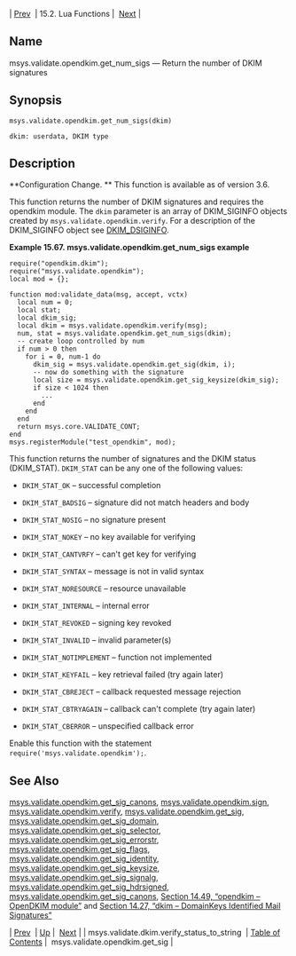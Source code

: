 | [Prev](lua.ref.msys.validate.dkim.verify_status_to_string)  | 15.2. Lua Functions |  [Next](lua.ref.msys.validate.opendkim.get_sig.php) |

<a name="lua.ref.msys.validate.opendkim.get_num_sigs"></a>
## Name

msys.validate.opendkim.get_num_sigs — Return the number of DKIM signatures

<a name="idp27272576"></a>
## Synopsis

`msys.validate.opendkim.get_num_sigs(dkim)`

`dkim: userdata, DKIM type`<a name="idp27275200"></a>
## Description

**Configuration Change. ** This function is available as of version 3.6.

This function returns the number of DKIM signatures and requires the opendkim module. The `dkim` parameter is an array of DKIM_SIGINFO objects created by `msys.validate.opendkim.verify`. For a description of the DKIM_SIGINFO object see [DKIM_DSIGINFO](http://www.opendkim.org/libopendkim/dkim_siginfo.html).

<a name="lua.ref.msys.validate.opendkim.get_num_sigs.example"></a>

**Example 15.67. msys.validate.opendkim.get_num_sigs example**

```
require("opendkim.dkim");
require("msys.validate.opendkim");
local mod = {};

function mod:validate_data(msg, accept, vctx)
  local num = 0;
  local stat;
  local dkim_sig;
  local dkim = msys.validate.opendkim.verify(msg);
  num, stat = msys.validate.opendkim.get_num_sigs(dkim);
  -- create loop controlled by num 
  if num > 0 then
    for i = 0, num-1 do
      dkim_sig = msys.validate.opendkim.get_sig(dkim, i);
      -- now do something with the signature
      local size = msys.validate.opendkim.get_sig_keysize(dkim_sig);
      if size < 1024 then
        ...
      end
    end
  end 
  return msys.core.VALIDATE_CONT;
end
msys.registerModule("test_opendkim", mod);
```

This function returns the number of signatures and the DKIM status (DKIM_STAT). `DKIM_STAT` can be any one of the following values:

*   `DKIM_STAT_OK` – successful completion

*   `DKIM_STAT_BADSIG` – signature did not match headers and body

*   `DKIM_STAT_NOSIG` – no signature present

*   `DKIM_STAT_NOKEY` – no key available for verifying

*   `DKIM_STAT_CANTVRFY` – can't get key for verifying

*   `DKIM_STAT_SYNTAX` – message is not in valid syntax

*   `DKIM_STAT_NORESOURCE` – resource unavailable

*   `DKIM_STAT_INTERNAL` – internal error

*   `DKIM_STAT_REVOKED` – signing key revoked

*   `DKIM_STAT_INVALID` – invalid parameter(s)

*   `DKIM_STAT_NOTIMPLEMENT` – function not implemented

*   `DKIM_STAT_KEYFAIL` – key retrieval failed (try again later)

*   `DKIM_STAT_CBREJECT` – callback requested message rejection

*   `DKIM_STAT_CBTRYAGAIN` – callback can't complete (try again later)

*   `DKIM_STAT_CBERROR` – unspecified callback error

Enable this function with the statement `require('msys.validate.opendkim');`.

<a name="idp27306048"></a>
## See Also

[msys.validate.opendkim.get_sig_canons](lua.ref.msys.validate.opendkim.get_sig_canons "msys.validate.opendkim.get_sig_canons"), [msys.validate.opendkim.sign](lua.ref.msys.validate.opendkim.sign.php "msys.validate.opendkim.sign"), [msys.validate.opendkim.verify](lua.ref.msys.validate.opendkim.verify.php "msys.validate.opendkim.verify"), [msys.validate.opendkim.get_sig](lua.ref.msys.validate.opendkim.get_sig.php "msys.validate.opendkim.get_sig"), [msys.validate.opendkim.get_sig_domain](lua.ref.msys.validate.opendkim.get_sig_domain.php "msys.validate.opendkim.get_sig_domain"), [msys.validate.opendkim.get_sig_selector](lua.ref.msys.validate.opendkim.get_sig_selector.php "msys.validate.opendkim.get_sig_selector"), [msys.validate.opendkim.get_sig_errorstr](lua.ref.msys.validate.opendkim.get_sig_errorstr.php "msys.validate.opendkim.get_sig_errorstr"), [msys.validate.opendkim.get_sig_flags](lua.ref.msys.validate.opendkim.get_sig_flags.php "msys.validate.opendkim.get_sig_flags"), [msys.validate.opendkim.get_sig_identity](lua.ref.msys.validate.opendkim.get_sig_identity.php "msys.validate.opendkim.get_sig_identity"), [msys.validate.opendkim.get_sig_keysize](lua.ref.msys.validate.opendkim.get_sig_keysize.php "msys.validate.opendkim.get_sig_keysize"), [msys.validate.opendkim.get_sig_signalg](lua.ref.msys.validate.opendkim.get_sig_signalg.php "msys.validate.opendkim.get_sig_signalg"), [msys.validate.opendkim.get_sig_hdrsigned](lua.ref.msys.validate.opendkim.get_sig_hdrsigned.php "msys.validate.opendkim.get_sig_hdrsigned"), [msys.validate.opendkim.get_sig_canons](lua.ref.msys.validate.opendkim.get_sig_canons.php "msys.validate.opendkim.get_sig_canons"), [Section 14.49, “opendkim – OpenDKIM module”](modules.opendkim.php "14.49. opendkim – OpenDKIM module") and [Section 14.27, “dkim – DomainKeys Identified Mail Signatures”](modules.dkim.php "14.27. dkim – DomainKeys Identified Mail Signatures")

| [Prev](lua.ref.msys.validate.dkim.verify_status_to_string)  | [Up](lua.function.details.php) |  [Next](lua.ref.msys.validate.opendkim.get_sig.php) |
| msys.validate.dkim.verify_status_to_string  | [Table of Contents](index) |  msys.validate.opendkim.get_sig |
